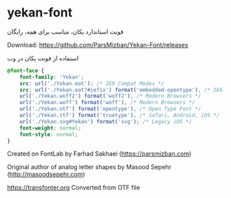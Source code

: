 # yekan-font
فونت استاندارد یکان، مناسب برای همه، رایگان

Download: https://github.com/ParsMizban/Yekan-Font/releases

استفاده از فونت یکان در وب

```css
@font-face {
    font-family: 'Yekan';
    src: url('./Yekan.eot'); /* IE9 Compat Modes */
    src: url('./Yekan.eot?#iefix') format('embedded-opentype'), /* IE6-IE8 */
    url('./Yekan.woff2') format('woff2'), /* Modern Browsers */
    url('./Yekan.woff') format('woff'), /* Modern Browsers */
    url('./Yekan.otf') format('opentype'), /* Open Type Font */
    url('./Yekan.ttf') format('truetype'), /* Safari, Android, iOS */
    url('./Yekan.svg#Yekan') format('svg'); /* Legacy iOS */
    font-weight: normal;
    font-style: normal;
}
```

Created on FontLab by Farhad Sakhaei (https://parsmizban.com)

Original author of analog letter shapes by Masood Sepehr (http://masoodsepehr.com)

https://transfonter.org
Converted from OTF file
